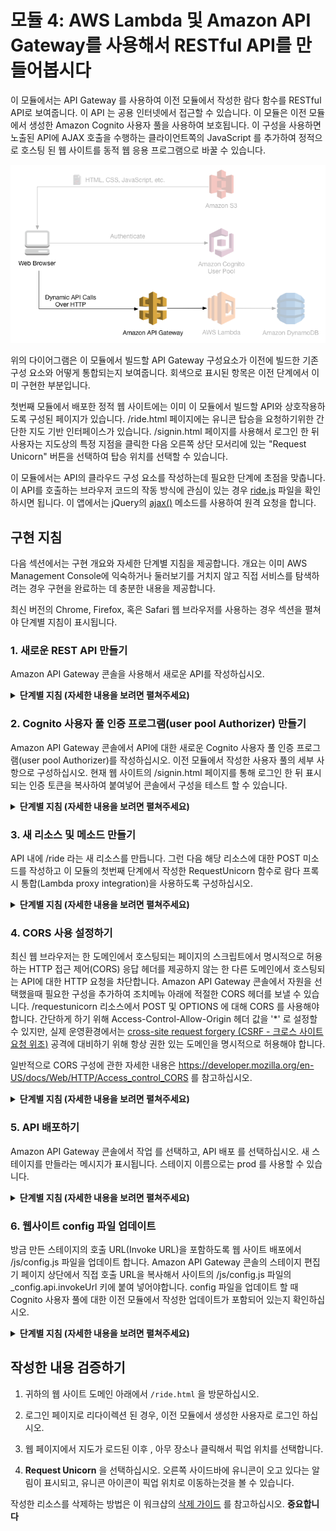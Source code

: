 # 모듈 4: AWS Lambda 및 Amazon API Gateway를 사용해서 RESTful API를 만들어봅시다

이 모듈에서는 API Gateway 를 사용하여 이전 모듈에서 작성한 람다 함수를 RESTful API로 보여줍니다. 이 API 는 공용 인터넷에서 접근할 수 있습니다. 이 모듈은 이전 모듈에서 생성한 Amazon Cognito 사용자 풀을 사용하여 보호됩니다. 이 구성을 사용하면 노출된 API에 AJAX 호출을 수행하는 클라이언트쪽의 JavaScript 를 추가하여 정적으로 호스팅 된 웹 사이트를 동적 웹 응용 프로그램으로 바꿀 수 있습니다.

![동적 웹 앱 아키텍쳐](../images/restful-api-architecture.png)

위의 다이어그램은 이 모듈에서 빌드할 API Gateway 구성요소가 이전에 빌드한 기존 구성 요소와 어떻게 통합되는지 보여줍니다. 회색으로 표시된 항목은 이전 단계에서 이미 구현한 부분입니다.

첫번째 모듈에서 배포한 정적 웹 사이트에는 이미 이 모듈에서 빌드할 API와 상호작용하도록 구성된 페이지가 있습니다. /ride.html 페이지에는 유니콘 탑승을 요청하기위한 간단한 지도 기반 인터페이스가 있습니다. /signin.html 페이지를 사용해서 로그인 한 뒤 사용자는 지도상의 특정 지점을 클릭한 다음 오른쪽 상단 모서리에 있는 "Request Unicorn" 버튼을 선택하여 탑승 위치를 선택할 수 있습니다.

이 모듈에서는 API의 클라우드 구성 요소를 작성하는데 필요한 단계에 초점을 맞춥니다. 이 API를 호출하는 브라우저 코드의 작동 방식에 관심이 있는 경우 [ride.js](../1_StaticWebHosting/website/js/ride.js) 파일을 확인하시면 됩니다. 이 앱에서는 jQuery의 [ajax()](https://api.jquery.com/jQuery.ajax/) 메소드를 사용하여 원격 요청을 합니다.

## 구현 지침

다음 섹션에서는 구현 개요와 자세한 단계별 지침을 제공합니다. 개요는 이미 AWS Management Console에 익숙하거나 둘러보기를 거치지 않고 직접 서비스를 탐색하려는 경우 구현을 완료하는 데 충분한 내용을 제공합니다.

최신 버전의 Chrome, Firefox, 혹은 Safari 웹 브라우저를 사용하는 경우 섹션을 펼쳐야 단계별 지침이 표시됩니다.

### 1. 새로운 REST API 만들기
Amazon API Gateway 콘솔을 사용해서 새로운 API를 작성하십시오.

<details>
<summary><strong>단계별 지침 (자세한 내용을 보려면 펼쳐주세요)</strong></summary><p>

1. AWS Management 콘솔에서, **서비스** 를 클릭한 다음 Application Services 섹션에서 **API Gateway** 를 선택하십시오.

1. **API 작성** 을 선택하십시오.

1. **새 API** 을 선택하고 **API 이름** 에 `WildRydes` 를 입력하십시오.

1. **API 생성** 을 선택하십시오

    ![API 만들기 스크린샷](../images/create-api.png)

</p></details>


### 2. Cognito 사용자 풀 인증 프로그램(user pool Authorizer) 만들기
Amazon API Gateway 콘솔에서 API에 대한 새로운 Cognito 사용자 풀 인증 프로그램(user pool Authorizer)를 작성하십시오. 이전 모듈에서 작성한 사용자 풀의 세부 사항으로 구성하십시오. 현재 웹 사이트의 /signin.html 페이지를 통해 로그인 한 뒤 표시되는 인증 토큰을 복사하여 붙여넣어 콘솔에서 구성을 테스트 할 수 있습니다.

<details>
<summary><strong>단계별 지침 (자세한 내용을 보려면 펼쳐주세요)</strong></summary><p>

1. 새로 작성된 API에서, **권한 부여자** 를 선택하십시오 .

1. **새로운 권한 부여자 생성** 버튼을 선택하십시오.

2. 이름에 `WildRydes`를 입력하십시오

3. 유형은 `Cognito`를 선택하십시오

4.  **Cognito 사용자 풀**은 드랍 다운 목록에서 `WildRydes`를 선택하십시오

5. **토큰 원본**에 `Authorization`를 입력하십시오

6. **Create**를 선택하십시오

#### 인증자 프로그램(authorizer) 구성을 확인하기

1. 새로운 웹 브라우저 탭을 열고 웹 사이트 도메인 아래에서 `/ride.html` 을 방문하십시오.

1. 로그인 페이지로 리다이렉션 된 경우, 마지막 모듈에서 생성한 사용자로 로그인 하십시오. `/ride.html` 페이지로 이동할 것입니다.

1. `/ride.html` 알림의 인증 토큰을 복사한뒤, API Gateway 콘솔 탭의 **권한 부여자** 탭에서  **테스트** 버튼을 선택하고, 팝업창이 뜨면 **Identity token** 입력칸에 붙여넣습니다.

1.  **테스트** 를 선택하고 귀하의 사용자에 대한 클레임이 표시된것을 확인하십시오.

</p></details>

### 3. 새 리소스 및 메소드 만들기
API 내에 /ride 라는 새 리소스를 만듭니다. 그런 다음 해당 리소스에 대한 POST 미소드를 작성하고 이 모듈의 첫번째 단계에서 작성한 RequestUnicorn 함수로 람다 프록시 통합(Lambda proxy integration)을 사용하도록 구성하십시오.

<details>
<summary><strong>단계별 지침 (자세한 내용을 보려면 펼쳐주세요)</strong></summary><p>

1. 왼쪽 네비게이션 메뉴에서 WildRydes API 아래의 **Resources** 를 클릭하십시오.

1. **작업** 드롭 다운 메뉴에서 **리소스 생성** 를 선택하십시오.

1. **리소스 이름** 으로 `ride` 를 입력하십시오.

1. **리소스 경로** 가 `ride` 로 설정되어있는지 확인하십시오.

1. **API Gateway CORS 활성화** 체크박스를 체크하십시오.

1. **리소스 생성** 을 클릭하십시오.

1. 새로 생성된 `/ride` 리소스가 선택되면, **Action** 드롭 다운 메뉴에서 **메서드 생성** 를 선택하십시오.

1. 새로 나타나는 드롭 다운 메뉴에서 `POST` 를 선택한 다음 체크 표시를 클릭하십시오.

    ![메소드 생성 스크린샷](../images/create-method.png)

1. 통합 유형(integration type)으로 **Lambda 함수** 를 선택하십시오.

1. **Lambda 프록시 통합 사용** 체크박스를 선택하십시오.

1. **Lambda Region** 에 **ap-northeast2** 를 선택하십시오

1. 이전 모듈에서 작성한 함수의 이름인 `RequestRide` 를 **Lambda Function** 에 입력하십시오.

    ![API 메소드 통합 스크린샷](../images/api-integration-setup.png)
    
1. 오른쪽 하단의 **저장** 을 선택하십시오.

1. **Lambda 함수에 대한 권한 추가** 관련 팝업이 나오면 확인을 선택하십시오.

1. **메서드 요청** 카드를 선택하십시오.

1. **승인** 옆에 있는 연필 아이콘을 선택하십시오.

1. 드롭 다운 목록에서 WildRydes Cognito 사용자 풀 인증 프로그램(user pool authorizer) 을 선택하고 확인 표시 아이콘을 클릭합니다.

    ![API 인증 프로그램 설정 스크린샷](../images/api-authorizer.png)

</p></details>

### 4. CORS 사용 설정하기
최신 웹 브라우저는 한 도메인에서 호스팅되는 페이지의 스크립트에서 명시적으로 허용하는 HTTP 접근 제어(CORS) 응답 헤더를 제공하지 않는 한 다른 도메인에서 호스팅되는 API에 대한 HTTP 요청을 차단합니다. Amazon API Gateway 콘솔에서 자원을 선택했을때 필요한 구성을 추가하여 조치메뉴 아래에 적절한 CORS 헤더를 보낼 수 있습니다. /requestunicorn 리소스에서 POST 및 OPTIONS 에 대해 CORS 를 사용해야합니다. 간단하게 하기 위해 Access-Control-Allow-Origin 헤더 값을 '\*' 로 설정할 수 있지만, 실제 운영환경에서는 [cross-site request forgery (CSRF - 크로스 사이트 요청 위조)](https://www.owasp.org/index.php/Cross-Site_Request_Forgery_%28CSRF%29) 공격에 대비하기 위해 항상 권한 있는 도메인을 명시적으로 허용해야 합니다.

일반적으로 CORS 구성에 관한 자세한 내용은 https://developer.mozilla.org/en-US/docs/Web/HTTP/Access_control_CORS 를 참고하십시오.

<details>
<summary><strong>단계별 지침 (자세한 내용을 보려면 펼쳐주세요)</strong></summary><p>

1. Amazon API Gateway 콘솔의 가운데 패널에서 `/ride` 리소스를 선택하십시오.

1. **작업** 드롭 다운 목록에서 **CORS 활성화** 를 선택하십시오.

1. 기본 설정을 사용하고 **CORS 활성화 및 기존의 CORS 헤더 대체** 를 선택하십시오.

1. **예, 기존 값을 대체하겠습니다.** 를 선택하십시오.

1. 모든 단계 옆에 체크 표시가 나타날때까지 기다립니다.

</p></details>

### 5. API 배포하기
Amazon API Gateway 콘솔에서 작업 를 선택하고, API 배포 를 선택하십시오. 새 스테이지를 만들라는 메시지가 표시됩니다. 스테이지 이름으로는 prod 를 사용할 수 있습니다.

<details>
<summary><strong>단계별 지침 (자세한 내용을 보려면 펼쳐주세요)</strong></summary><p>

1. **작업** 드롭 다운 목록에서 **API 배포** 를 선택하십시오.

1. **배포 스테이지** 드롭 다운 목록에서 **[새 스테이지]**를 선택하십시오

1. **스테이지 이름** 에 `prod` 를 입력하십시오.

1. **배포** 를 선택하십시오.

1. **URL 호출** 을 미리 메모장에 복사해놓으십시오. 다음 섹션에서 사용합니다.

</p></details>

### 6. 웹사이트 config 파일 업데이트
방금 만든 스테이지의 호출 URL(Invoke URL)을 포함하도록 웹 사이트 배포에서 /js/config.js 파일을 업데이트 합니다. Amazon API Gateway 콘솔의 스테이지 편집기 페이지 상단에서 직접 호출 URL을 복사해서 사이트의 /js/config.js 파일의 \_config.api.invokeUrl 키에 붙여 넣어야합니다. config 파일을 업데이트 할 때 Cognito 사용자 풀에 대한 이전 모듈에서 작성한 업데이트가 포함되어 있는지 확인하십시오.

<details>
<summary><strong>단계별 지침 (자세한 내용을 보려면 펼쳐주세요)</strong></summary><p>

1. 텍스트 편집기에서 config.js 파일을 엽니다.

1. config.js 파일의 **api** 키 아래에서 **invokeUrl** 설정을 업데이트 하십시오. 이전 섹션에서 작성한 배포 단계(deployment stage) 의 값을 **Invoke URL** 로 설정하십시오.

    완전한 `config.js` 파일의 예제가 아래에 포함되어 있습니다.

    ```JavaScript
    window._config = {
        cognito: {
            userPoolId: 'ap-northeast-2_IfOIfOh4n', // e.g. ap-northeast-2_uXboG5pAb
            userPoolClientId: '5a94rj11ldotcknbaat38lavt7', // e.g. 25ddkmj4v6hfsfvruhpfi7n4hv
            region: 'ap-northeast-2' // e.g. ap-northeast-2
        },
        api: {
            invokeUrl: 'https://2c5292i83i.execute-api.ap-northeast-2.amazonaws.com/prod' // e.g. https://rc7nyt4tql.execute-api.ap-northeast-2.amazonaws.com/prod',
        }
    };
    ```

1. 변경 사항을 로컬에 저장하십시오.

1. AWS Management 콘솔에서 **서비스** 를 선택한 다음, Storage 에서 **S3** 를 선택하십시오.

1. 귀하의 웹 사이트 버킷을 선택하고 `js` 폴더로 이동하십시오.

1. **업로드** 를 선택하십시오.

1. **파일 추가** 를 선택하고, `config.js` 의 로컬 복사본을 선택한 다음 **업로드** 을 클릭하십시오.

</p></details>

## 작성한 내용 검증하기

1. 귀하의 웹 사이트 도메인 아래에서 `/ride.html` 을 방문하십시오.

1. 로그인 페이지로 리다이렉션 된 경우, 이전 모듈에서 생성한 사용자로 로그인 하십시오.

1. 웹 페이지에서 지도가 로드된 이후 , 아무 장소나 클릭해서 픽업 위치를 선택합니다.

1. **Request Unicorn** 을 선택하십시오. 오른쪽 사이드바에 유니콘이 오고 있다는 알림이 표시되고, 유니콘 아이콘이 픽업 위치로 이동하는것을 볼 수 있습니다.

작성한 리소스를 삭제하는 방법은 이 워크샵의 [삭제 가이드](../9_CleanUp) 를 참고하십시오. **중요합니다**
